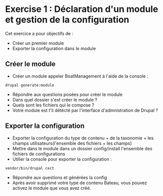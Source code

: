# Exercise 1 : Déclaration d'un module et gestion de la configuration

Cet exercice a pour objectifs de :
* Créer un premier module
* Exporter la configuration dans le module 

## Créer le module

* Créer un module appeler BoatManagement à l'aide de la console :
```
drupal generate:module
```
* Répondre aux questions posées pour créer le module
* Dans quel dossier s'est créer le module ?
* Quels sont les fichiers qui le compose ?
* Votre module est t'il détécté par l'interface d'admnistration de Drupal ?


## Exporter la configuration 
* Exporter la configuration du type de contenu + de la taxonomie + les champs utilisateurs(l'ensemble des fichiers + les champs)
* Mettre dans le module dans un dossier config/install l'ensemble des fichiers de configurations
* Utilier la console pour exporter la configuration : 
```
vendor/bin/drupal cect
```
* Répondre aux questions et générées la config 
* Après avoir supprimé votre type de contenu Bateau, vous pouvez activez le module que vous avez créé. 
